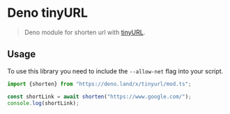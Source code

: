 # Deno tinyURL

> Deno module for shorten url with [tinyURL](https://tinyurl.com/).

## Usage
To use this library you need to include the `--allow-net` flag into your script.

```typescript
import {shorten} from "https://deno.land/x/tinyurl/mod.ts";

const shortLink = await shorten("https://www.google.com/");
console.log(shortLink);
```
